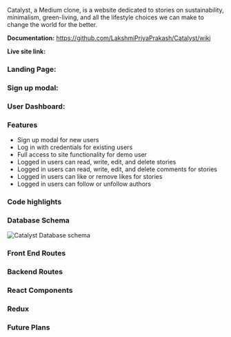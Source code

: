 Catalyst, a Medium clone, is a website dedicated to stories on sustainability, minimalism, green-living, and all the lifestyle choices we can make to change the world for the better.  

**Documentation:** https://github.com/LakshmiPriyaPrakash/Catalyst/wiki  

**Live site link:**  


### Landing Page:


### Sign up modal:


### User Dashboard:


### Features
* Sign up modal for new users 
* Log in with credentials for existing users
* Full access to site functionality for demo user
* Logged in users can read, write, edit, and delete stories
* Logged in users can read, write, edit, and delete comments for stories
* Logged in users can like or remove likes for stories
* Logged in users can follow or unfollow authors

### Code highlights


### Database Schema

![Catalyst Database schema](https://user-images.githubusercontent.com/69326826/136686373-73a22f35-b547-4391-8c31-a6a487868d6d.png)

### Front End Routes


### Backend Routes


### React Components


### Redux


### Future Plans


